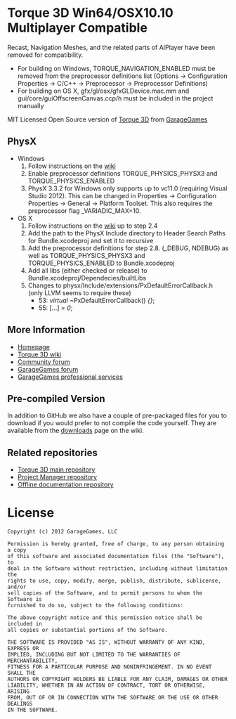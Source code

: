 # Torque 3D Win64/OSX10.10 Multiplayer Compatible

Recast, Navigation Meshes, and the related parts of AIPlayer have been removed for compatibility.

* For building on Windows, TORQUE_NAVIGATION_ENABLED must be removed from the preprocessor definitions list (Options -> Configuration Properties -> C/C++ -> Preprocessor -> Preprocessor Definitions)
* For building on OS X, gfx/gl/osx/gfxGLDevice.mac.mm and gui/core/guiOffscreenCanvas.ccp/h must be included in the project manually

MIT Licensed Open Source version of [Torque 3D](http://torque3d.org) from [GarageGames](http://www.garagegames.com)

## PhysX

* Windows
    1. Follow instructions on the [wiki](http://wiki.torque3d.org/coder:physx-setup)
    2. Enable preprocessor definitions TORQUE_PHYSICS_PHYSX3 and TORQUE_PHYSICS_ENABLED
    3. PhysX 3.3.2 for Windows only supports up to vc11.0 (requiring Visual Studio 2012). This can be changed in Properties -> Configuration Properties -> General -> Platform Toolset. This also requires the preprocessor flag _VARIADIC_MAX=10.
* OS X
    1. Follow instructions on the [wiki](http://wiki.torque3d.org/coder:physx-setup) up to step 2.4
    2. Add the path to the PhysX Include directory to Header Search Paths for Bundle.xcodeproj and set it to recursive
    3. Add the preprocessor definitions for step 2.8. (_DEBUG, NDEBUG) as well as TORQUE_PHYSICS_PHYSX3 and TORQUE_PHYSICS_ENABLED to Bundle.xcodeproj
    4. Add all libs (either checked or release) to Bundle.xcodeproj/Dependecies/builtLibs
    5. Changes to physx/Include/extensions/PxDefaultErrorCallback.h (only LLVM seems to require these)
        * 53: _virtual_ ~PxDefaultErrorCallback() _{}_;
        * 55: [...] _= 0_;

## More Information

* [Homepage](http://torque3d.org)
* [Torque 3D wiki](http://wiki.torque3d.org)
* [Community forum](http://forums.torque3d.org)
* [GarageGames forum](http://www.garagegames.com/community/forums)
* [GarageGames professional services](http://services.garagegames.com/)

## Pre-compiled Version

In addition to GitHub we also have a couple of pre-packaged files for you to download if you would prefer to not compile the code yourself.
They are available from the [downloads](http://wiki.torque3d.org/main:downloads) page on the wiki.

## Related repositories

* [Torque 3D main repository](https://github.com/GarageGames/Torque3D)
* [Project Manager repository](https://github.com/GarageGames/Torque3D-ProjectManager)
* [Offline documentation repository](https://github.com/GarageGames/Torque3D-Documentation)

# License

    Copyright (c) 2012 GarageGames, LLC

    Permission is hereby granted, free of charge, to any person obtaining a copy
    of this software and associated documentation files (the "Software"), to
    deal in the Software without restriction, including without limitation the
    rights to use, copy, modify, merge, publish, distribute, sublicense, and/or
    sell copies of the Software, and to permit persons to whom the Software is
    furnished to do so, subject to the following conditions:
    
    The above copyright notice and this permission notice shall be included in
    all copies or substantial portions of the Software.
    
    THE SOFTWARE IS PROVIDED "AS IS", WITHOUT WARRANTY OF ANY KIND, EXPRESS OR
    IMPLIED, INCLUDING BUT NOT LIMITED TO THE WARRANTIES OF MERCHANTABILITY,
    FITNESS FOR A PARTICULAR PURPOSE AND NONINFRINGEMENT. IN NO EVENT SHALL THE
    AUTHORS OR COPYRIGHT HOLDERS BE LIABLE FOR ANY CLAIM, DAMAGES OR OTHER
    LIABILITY, WHETHER IN AN ACTION OF CONTRACT, TORT OR OTHERWISE, ARISING
    FROM, OUT OF OR IN CONNECTION WITH THE SOFTWARE OR THE USE OR OTHER DEALINGS
    IN THE SOFTWARE.
